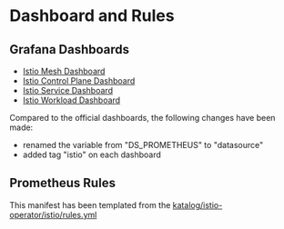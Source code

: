 # Dashboard and Rules

## Grafana Dashboards
- [Istio Mesh Dashboard](https://grafana.com/grafana/dashboards/7639-istio-mesh-dashboard)
- [Istio Control Plane Dashboard](https://grafana.com/grafana/dashboards/7645-istio-control-plane-dashboard/)
- [Istio Service Dashboard](https://grafana.com/grafana/dashboards/7636-istio-service-dashboard)
- [Istio Workload Dashboard](https://grafana.com/grafana/dashboards/7630-istio-workload-dashboard)

Compared to the official dashboards, the following changes have been made:

- renamed the variable from "DS_PROMETHEUS" to "datasource"
- added tag "istio" on each dashboard

## Prometheus Rules
This manifest has been templated from the [katalog/istio-operator/istio/rules.yml](https://github.com/istio/tools/blob/1.12.6/perf/stability/alertmanager/prometheusrule.yaml)